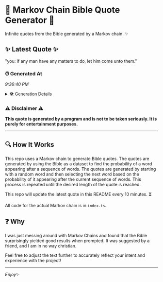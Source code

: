 # 📖 Markov Chain Bible Quote Generator 📖

Infinite quotes from the Bible generated by a Markov chain. ✨

## ✨ Latest Quote ✨
"you: if any man have any matters to do, let him come unto them."

### ⏰ Generated At
*9:36:40 PM*

<details>
    <summary>🛠️ Generation Details</summary>
    <p>
        <strong>🌱 Seed:</strong> you:<br>
        <strong>🔄 Iterations:</strong> 13<br>
        <strong>📜 Context History:</strong><br>[ you: ]: if<br>[ you:, if ]: any<br>[ you:, if, any ]: man<br>[ you:, if, any, man ]: have<br>[ you:, if, any, man, have ]: any<br>[ you:, if, any, man, have, any ]: matters<br>[ if, any, man, have, any, matters ]: to<br>[ any, man, have, any, matters, to ]: do,<br>[ man, have, any, matters, to, do, ]: let<br>[ have, any, matters, to, do,, let ]: him<br>[ any, matters, to, do,, let, him ]: come<br>[ matters, to, do,, let, him, come ]: unto<br>[ to, do,, let, him, come, unto ]: them.<br>
    </p>
</details>

### ⚠️ Disclaimer ⚠️
**This quote is generated by a program and is not to be taken seriously. It is purely for entertainment purposes.**

---

## 🔍 How It Works

This repo uses a Markov chain to generate Bible quotes. The quotes are generated by using the Bible as a dataset to find the probability of a word appearing after a sequence of words. The quotes are generated by starting with a random word and then selecting the next word based on the probability of it appearing after the current sequence of words. This process is repeated until the desired length of the quote is reached.

This repo will update the latest quote in this README every 10 minutes. ⏳

All code for the actual Markov chain is in `index.ts`.

## ❓ Why

I was just messing around with Markov Chains and found that the Bible surprisingly yielded good results when prompted. 
It was suggested by a friend, and I am in no way christian.

Feel free to adjust the text further to accurately reflect your intent and experience with the project!

---

*Enjoy*✨
